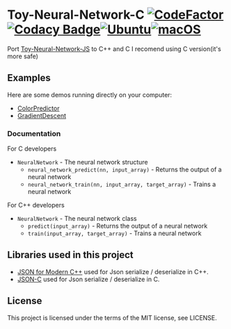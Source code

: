 # Toy-Neural-Network-C [![CodeFactor](https://www.codefactor.io/repository/github/vnepogodin/toy-neural-network-c/badge)](https://www.codefactor.io/repository/github/vnepogodin/toy-neural-network-c) [![Codacy Badge](https://app.codacy.com/project/badge/Grade/79f9ce19cfd84b268e03ef29e1bb37c0)](https://www.codacy.com/manual/nepogodin.vlad/Neural-Network-C?utm_source=github.com&amp;utm_medium=referral&amp;utm_content=vnepogodin/Neural-Network-C&amp;utm_campaign=Badge_Grade)[![Ubuntu](https://github.com/vnepogodin/Toy-Neural-Network-C/workflows/Ubuntu/badge.svg)](https://github.com/vnepogodin/Toy-Neural-Network-C/actions?query=workflow%3AUbuntu)[![macOS](https://github.com/vnepogodin/Toy-Neural-Network-C/workflows/macOS/badge.svg)](https://github.com/vnepogodin/Toy-Neural-Network-C/actions?query=workflow%3AmacOS)

Port [Toy-Neural-Network-JS](https://github.com/CodingTrain/Toy-Neural-Network-JS) to C++ and C
I recomend using C version(it's more safe)

## Examples
Here are some demos running directly on your computer:
* [ColorPredictor](https://github.com/vnepogodin/ColorPredictor)
* [GradientDescent](https://github.com/vnepogodin/GradientDescent)

### Documentation
 For C developers
   * `NeuralNetwork` - The neural network structure
     * `neural_network_predict(nn, input_array)` - Returns the output of a neural network
     * `neural_network_train(nn, input_array, target_array)` - Trains a neural network

 For C++ developers
   * `NeuralNetwork` - The neural network class
     * `predict(input_array)` - Returns the output of a neural network
     * `train(input_array, target_array)` - Trains a neural network

## Libraries used in this project

* [JSON for Modern C++](https://github.com/nlohmann/json) used for Json serialize / deserialize in C++.
* [JSON-C](https://github.com/json-c/json-c) used for Json serialize / deserialize in C.

## License

This project is licensed under the terms of the MIT license, see LICENSE.
